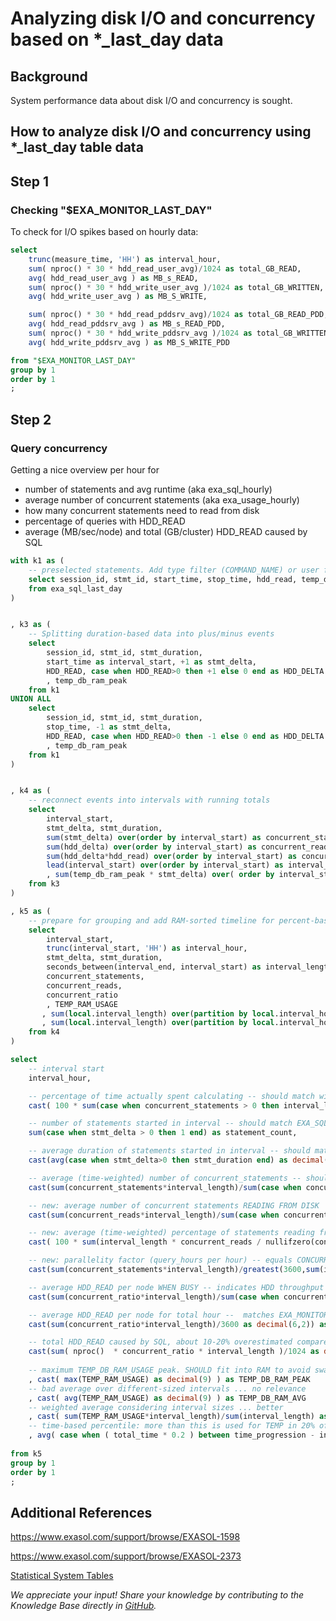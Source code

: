 # Analyzing disk I/O and concurrency based on *_last_day data 
## Background

System performance data about disk I/O and concurrency is sought. 

## How to analyze disk I/O and concurrency using *_last_day table data

## Step 1

### Checking "$EXA_MONITOR_LAST_DAY"

To check for I/O spikes based on hourly data:


```sql
select
    trunc(measure_time, 'HH') as interval_hour,
    sum( nproc() * 30 * hdd_read_user_avg)/1024 as total_GB_READ,
    avg( hdd_read_user_avg ) as MB_s_READ,
    sum( nproc() * 30 * hdd_write_user_avg )/1024 as total_GB_WRITTEN,
    avg( hdd_write_user_avg ) as MB_S_WRITE,

    sum( nproc() * 30 * hdd_read_pddsrv_avg)/1024 as total_GB_READ_PDD,
    avg( hdd_read_pddsrv_avg ) as MB_s_READ_PDD,
    sum( nproc() * 30 * hdd_write_pddsrv_avg )/1024 as total_GB_WRITTEN_PDD,
    avg( hdd_write_pddsrv_avg ) as MB_S_WRITE_PDD

from "$EXA_MONITOR_LAST_DAY"
group by 1
order by 1
;
```
## Step 2

### Query concurrency

Getting a nice overview per hour for

* number of statements and avg runtime (aka exa_sql_hourly)
* average number of concurrent statements (aka exa_usage_hourly)
* how many concurrent statements need to read from disk
* percentage of queries with HDD_READ
* average (MB/sec/node) and total (GB/cluster) HDD_READ caused by SQL


```sql
with k1 as (
    -- preselected statements. Add type filter (COMMAND_NAME) or user filter (sessions/auditing) when required
	select session_id, stmt_id, start_time, stop_time, hdd_read, temp_db_ram_peak, seconds_between(stop_time, start_time) as stmt_duration
	from exa_sql_last_day
)


, k3 as (
    -- Splitting duration-based data into plus/minus events
	select
		session_id, stmt_id, stmt_duration,
		start_time as interval_start, +1 as stmt_delta,
		HDD_READ, case when HDD_READ>0 then +1 else 0 end as HDD_DELTA
		, temp_db_ram_peak
	from k1
UNION ALL
	select
		session_id, stmt_id, stmt_duration,
		stop_time, -1 as stmt_delta,
		HDD_READ, case when HDD_READ>0 then -1 else 0 end as HDD_DELTA
		, temp_db_ram_peak
	from k1
)


, k4 as (
    -- reconnect events into intervals with running totals
	select
		interval_start,
		stmt_delta, stmt_duration,
		sum(stmt_delta) over(order by interval_start) as concurrent_statements,
		sum(hdd_delta) over(order by interval_start) as concurrent_reads,
		sum(hdd_delta*hdd_read) over(order by interval_start) as concurrent_ratio,		
		lead(interval_start) over(order by interval_start) as interval_end
		, sum(temp_db_ram_peak * stmt_delta) over( order by interval_start ) as TEMP_RAM_USAGE
	from k3
)

, k5 as (
    -- prepare for grouping and add RAM-sorted timeline for percent-based RAM estimation
	select
		interval_start,
		trunc(interval_start, 'HH') as interval_hour,
		stmt_delta, stmt_duration,
		seconds_between(interval_end, interval_start) as interval_length,		
		concurrent_statements,
		concurrent_reads,
		concurrent_ratio
		, TEMP_RAM_USAGE
       , sum(local.interval_length) over(partition by local.interval_hour order by TEMP_RAM_USAGE desc NULLS LAST) as time_progression
       , sum(local.interval_length) over(partition by local.interval_hour) as total_time
	from k4
)

select
	-- interval start
	interval_hour,

	-- percentage of time actually spent calculating -- should match with EXA_USAGE_HOURLY
	cast( 100 * sum(case when concurrent_statements > 0 then interval_length end) / greatest(3600,sum(interval_length)) as decimal(6,2) ) as pct_busy,

	-- number of statements started in interval -- should match EXA_SQL_HOURLY
	sum(case when stmt_delta > 0 then 1 end) as statement_count, 

	-- average duration of statements started in interval -- should match EXA_SQL_HOURLY
	cast(avg(case when stmt_delta>0 then stmt_duration end) as decimal(8,3)) as duration_avg,

	-- average (time-weighted) number of concurrent_statements -- should match EXA_USAGE_HOURLY
	cast(sum(concurrent_statements*interval_length)/sum(case when concurrent_statements>0 then interval_length end) as decimal(6,2)) as concurrency_avg, 

	-- new: average number of concurrent statements READING FROM DISK
	cast(sum(concurrent_reads*interval_length)/sum(case when concurrent_statements>0 then interval_length end) as decimal(6,2)) as READERS_AVG, 

	-- new: average (time-weighted) percentage of statements reading from disk
	cast( 100 * sum(interval_length * concurrent_reads / nullifzero(concurrent_statements))/sum(case when concurrent_statements>0 then interval_length end) as decimal(6,2)) as PCT_READERS, 

	-- new: parallelity factor (query_hours per hour) -- equals CONCURRENCY_AVG when BUSY==100
	cast(sum(concurrent_statements*interval_length)/greatest(3600,sum(interval_length)) as decimal(6,2)) as time_compression, 

	-- average HDD_READ per node WHEN BUSY -- indicates HDD throughput under concurrency
	cast(sum(concurrent_ratio*interval_length)/sum(case when concurrent_ratio>0 then interval_length end) as decimal(6,2)) as MB_sec_busy, 

	-- average HDD_READ per node for total hour --  matches EXA_MONITOR_HOURLY.HDD_READ_AVG when ignoring backup, logfiles, etc
	cast(sum(concurrent_ratio*interval_length)/3600 as decimal(6,2)) as MB_sec_interval, 

	-- total HDD_READ caused by SQL, about 10-20% overestimated compared to EXA_MONITOR_HOURLY
	cast(sum( nproc()  * concurrent_ratio * interval_length )/1024 as decimal(10,2)) as GB_read_interval 
	
	-- maximum TEMP_DB_RAM_USAGE peak. SHOULD fit into RAM to avoid swapping
	, cast( max(TEMP_RAM_USAGE) as decimal(9) ) as TEMP_DB_RAM_PEAK
	-- bad average over different-sized intervals ... no relevance
	, cast( avg(TEMP_RAM_USAGE) as decimal(9) ) as TEMP_DB_RAM_AVG
	-- weighted average considering interval sizes ... better
	, cast( sum(TEMP_RAM_USAGE*interval_length)/sum(interval_length) as decimal(9) ) as TEMP_DB_RAM_AVG2
	-- time-based percentile: more than this is used for TEMP in 20% of the time only
	, avg( case when ( total_time * 0.2 ) between time_progression - interval_length and time_progression then TEMP_RAM_USAGE end ) as TEMP_DB_RAM_20
	               
from k5
group by 1
order by 1
;
```
## Additional References

<https://www.exasol.com/support/browse/EXASOL-1598>

<https://www.exasol.com/support/browse/EXASOL-2373>

[Statistical System Tables](https://docs.exasol.com/sql_references/metadata/statistical_system_table.htm)

*We appreciate your input! Share your knowledge by contributing to the Knowledge Base directly in [GitHub](https://github.com/exasol/public-knowledgebase).* 
